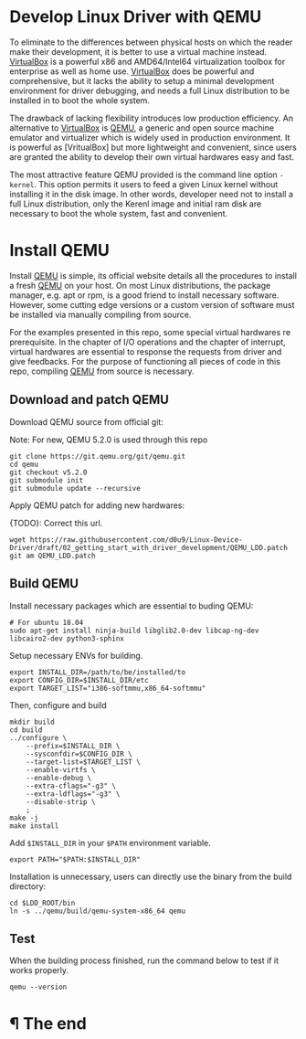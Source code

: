 # Develop Linux Driver with QEMU

To eliminate to the differences between physical hosts on which the reader make
their development, it is better to use a virtual machine instead. [VirtualBox]
is a powerful x86 and AMD64/Intel64 virtualization toolbox for enterprise as
well as home use. [VirtualBox] does be powerful and comprehensive, but it lacks
the ability to setup a minimal development environment for driver debugging, and
needs a full Linux distribution to be installed in to boot the whole system.

The drawback of lacking flexibility introduces low production efficiency. An
alternative to [VirtualBox] is [QEMU], a generic and open source machine
emulator and virtualizer which is widely used in production environment. It is
powerful as [VritualBox] but more lightweight and convenient, since users are
granted the ability to develop their own virtual hardwares easy and fast.

The most attractive feature QEMU provided is the command line option `-kernel`.
This option permits it users to feed a given Linux kernel without installing it
in the disk image. In other words, developer need not to install a full Linux
distribution, only the Kerenl image and initial ram disk are necessary to boot
the whole system, fast and convenient.

# Install QEMU

Install [QEMU] is simple, its official website details all the procedures to
install a fresh [QEMU] on your host. On most Linux distributions, the package
manager, e.g. apt or rpm, is a good friend to install necessary software.
However, some cutting edge versions or a custom version of software must be
installed via manually compiling from source.

For the examples presented in this repo, some special virtual hardwares re
prerequisite. In the chapter of I/O operations and the chapter of interrupt,
virtual hardwares are essential to response the requests from driver and give
feedbacks. For the purpose of functioning all pieces of code in this repo,
compiling [QEMU] from source is necessary.

## Download and patch QEMU

Download QEMU source from official git:

Note: For new, QEMU 5.2.0 is used through this repo

```
git clone https://git.qemu.org/git/qemu.git
cd qemu
git checkout v5.2.0
git submodule init
git submodule update --recursive
```


Apply QEMU patch for adding new hardwares:

{TODO}: Correct this url.
```
wget https://raw.githubusercontent.com/d0u9/Linux-Device-Driver/draft/02_getting_start_with_driver_development/QEMU_LDD.patch
git am QEMU_LDD.patch
```

## Build QEMU

Install necessary packages which are essential to buding QEMU:

```
# For ubuntu 18.04
sudo apt-get install ninja-build libglib2.0-dev libcap-ng-dev libcairo2-dev python3-sphinx
```

Setup necessary ENVs for building.

```
export INSTALL_DIR=/path/to/be/installed/to
export CONFIG_DIR=$INSTALL_DIR/etc
export TARGET_LIST="i386-softmmu,x86_64-softmmu"
```

Then, configure and build

```
mkdir build
cd build
../configure \
    --prefix=$INSTALL_DIR \
    --sysconfdir=$CONFIG_DIR \
    --target-list=$TARGET_LIST \
    --enable-virtfs \
    --enable-debug \
    --extra-cflags="-g3" \
    --extra-ldflags="-g3" \
    --disable-strip \
    ;
make -j
make install
```

Add `$INSTALL_DIR` in your `$PATH` environment variable.

```
export PATH="$PATH:$INSTALL_DIR"
```

Installation is unnecessary, users can directly use the binary from the build
directory:

```
cd $LDD_ROOT/bin
ln -s ../qemu/build/qemu-system-x86_64 qemu
```

## Test


When the building process finished, run the command below to test if it works
properly.

```
qemu --version
```

# ¶ The end

[VirtualBox]: http://www.qemu.org/
[QEMU]: http://www.qemu.org/
